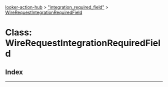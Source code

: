 [looker-action-hub](../README.md) > ["integration_required_field"](../modules/_integration_required_field_.md) > [WireRequestIntegrationRequiredField](../classes/_integration_required_field_.wirerequestintegrationrequiredfield.md)



# Class: WireRequestIntegrationRequiredField

## Index


---
